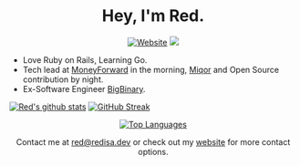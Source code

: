 <center>
<h1 align="center">Hey, I'm Red.</h1>
<!---
[![Discord](https://discord.com/api/guilds/807273906872123412/widget.png)](https://discord.gg/eYudMwgYtY) # in case you wanna join. but im just gonna hide it here for you to find out.
--->
<div align="center">

  [<img alt = "Website" src = "https://img.shields.io/badge/Portfolio-redisa.dev-purple"/>](https://redisa.dev) ![](https://komarev.com/ghpvc/?username=Rednek46&color=blueviolet&label=PROFILE+VIEWS)

</div>

</center>

- Love Ruby on Rails[,](https://youtu.be/dQw4w9WgXcQ) Learning Go.
- Tech lead at [MoneyForward](https://moneyforward.com/) in the morning, [Miqor](https://miqor.com/) and Open Source contribution by night. 
- Ex-Software Engineer [BigBinary](https://www.bigbinary.com/).

[![Red's github stats](https://github-readme-stats.vercel.app/api?username=Nuzair46&show_icons=true&theme=radical&count_private=true&hide_border=true)](https://redisa.dev) [![GitHub Streak](https://streak-stats.demolab.com?user=nuzair46&theme=radical&hide_border=true&border_radius=6&mode=weekly&background=141320&border=DDDDDD)](https://redisa.dev)

<center>
<div align="center">

[![Top Languages](https://github-readme-stats.vercel.app/api/top-langs/?username=Nuzair46&layout=compact&theme=radical&hide_border=true)](https://redisa.dev)

Contact me at [red@redisa.dev](mailto:red@redisa.dev) or check out my [website](https://redisa.dev) for more contact options.

</div>

</center>
